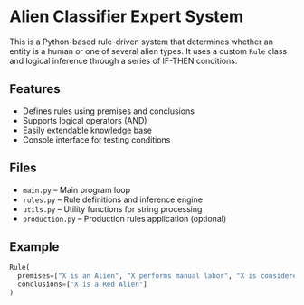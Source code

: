 # Alien Classifier Expert System

This is a Python-based rule-driven system that determines whether an entity is a human or one of several alien types. It uses a custom `Rule` class and logical inference through a series of IF-THEN conditions.

## Features

- Defines rules using premises and conclusions
- Supports logical operators (AND)
- Easily extendable knowledge base
- Console interface for testing conditions

## Files

- `main.py` – Main program loop
- `rules.py` – Rule definitions and inference engine
- `utils.py` – Utility functions for string processing
- `production.py` – Production rules application (optional)

## Example

```python
Rule(
  premises=["X is an Alien", "X performs manual labor", "X is considered lower class"],
  conclusions=["X is a Red Alien"]
)

